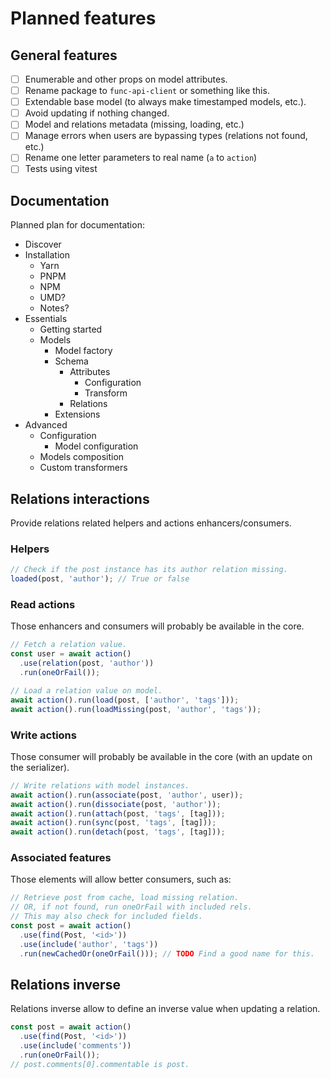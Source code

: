 # Planned features

## General features

- [ ] Enumerable and other props on model attributes.
- [ ] Rename package to `func-api-client` or something like this.
- [ ] Extendable base model (to always make timestamped models, etc.).
- [ ] Avoid updating if nothing changed.
- [ ] Model and relations metadata (missing, loading, etc.)
- [ ] Manage errors when users are bypassing types (relations not found, etc.)
- [ ] Rename one letter parameters to real name (`a` to `action`)
- [ ] Tests using vitest

## Documentation

Planned plan for documentation:

- Discover
- Installation
  - Yarn
  - PNPM
  - NPM
  - UMD?
  - Notes?
- Essentials
  - Getting started
  - Models
    - Model factory
    - Schema
      - Attributes
        - Configuration
        - Transform
      - Relations
    - Extensions
- Advanced
  - Configuration
    - Model configuration
  - Models composition
  - Custom transformers

## Relations interactions

Provide relations related helpers and actions enhancers/consumers.

### Helpers

```ts
// Check if the post instance has its author relation missing.
loaded(post, 'author'); // True or false
```

### Read actions

Those enhancers and consumers will probably be available in the core.

```ts
// Fetch a relation value.
const user = await action()
  .use(relation(post, 'author'))
  .run(oneOrFail());

// Load a relation value on model.
await action().run(load(post, ['author', 'tags']));
await action().run(loadMissing(post, 'author', 'tags'));
```

### Write actions

Those consumer will probably be available in the core (with an update on the
serializer).

```ts
// Write relations with model instances.
await action().run(associate(post, 'author', user));
await action().run(dissociate(post, 'author'));
await action().run(attach(post, 'tags', [tag]));
await action().run(sync(post, 'tags', [tag]));
await action().run(detach(post, 'tags', [tag]));
```

### Associated features

Those elements will allow better consumers, such as:

```ts
// Retrieve post from cache, load missing relation.
// OR, if not found, run oneOrFail with included rels.
// This may also check for included fields.
const post = await action()
  .use(find(Post, '<id>'))
  .use(include('author', 'tags'))
  .run(newCachedOr(oneOrFail())); // TODO Find a good name for this.
```

## Relations inverse

Relations inverse allow to define an inverse value when updating a relation.

```ts
const post = await action()
  .use(find(Post, '<id>'))
  .use(include('comments'))
  .run(oneOrFail());
// post.comments[0].commentable is post.
```

